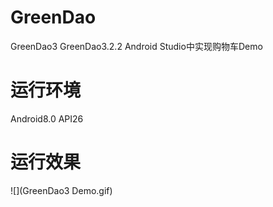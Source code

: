 # GreenDao
GreenDao3
GreenDao3.2.2 Android Studio中实现购物车Demo
# 运行环境
Android8.0 API26  
# 运行效果
![](GreenDao3 Demo.gif)
